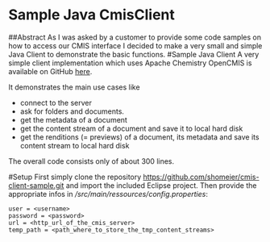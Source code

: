 # Sample Java CmisClient
##Abstract
As I was asked by a customer to provide some code samples on how to access our CMIS interface I decided to make a very small and simple Java Client to demonstrate the basic functions.
#Sample Java Client
A very simple client implementation which uses Apache Chemistry OpenCMIS is available on GitHub [here](https://github.com/shomeier/cmis-client-sample).

It demonstrates the main use cases like
* connect to the server
* ask for folders and documents.
* get the metadata of a document
* get the content stream of a document and save it to local hard disk
* get the renditions (= previews) of a document, its metadata and save its content stream to local hard disk

The overall code consists only of about 300 lines.

#Setup
First simply clone the repository https://github.com/shomeier/cmis-client-sample.git and import the included Eclipse project.
Then provide the appropriate infos in */src/main/ressources/config.properties*:
```
user = <username>
password = <password>
url = <http_url_of_the_cmis_server>
temp_path = <path_where_to_store_the_tmp_content_streams>
```

